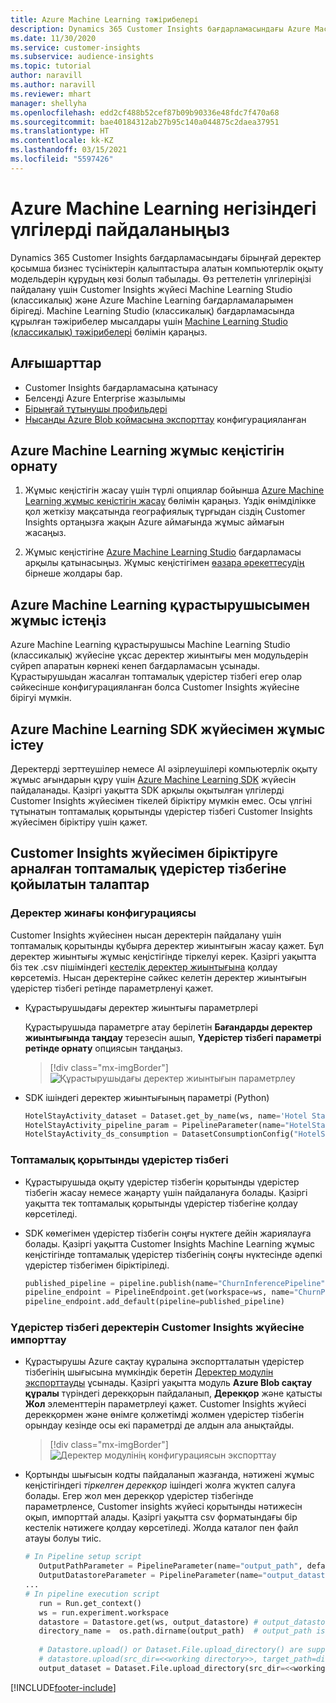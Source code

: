 ```yaml
---
title: Azure Machine Learning тәжірибелері
description: Dynamics 365 Customer Insights бағдарламасындағы Azure Machine Learning негізіндегі үлгілерді пайдаланыңыз.
ms.date: 11/30/2020
ms.service: customer-insights
ms.subservice: audience-insights
ms.topic: tutorial
author: naravill
ms.author: naravill
ms.reviewer: mhart
manager: shellyha
ms.openlocfilehash: edd2cf488b52cef87b09b90336e48fdc7f470a68
ms.sourcegitcommit: bae40184312ab27b95c140a044875c2daea37951
ms.translationtype: HT
ms.contentlocale: kk-KZ
ms.lasthandoff: 03/15/2021
ms.locfileid: "5597426"
---
```

# <a name="use-azure-machine-learning-based-models"></a>Azure Machine Learning негізіндегі үлгілерді пайдаланыңыз

Dynamics 365 Customer Insights бағдарламасындағы бірыңғай деректер қосымша бизнес түсініктерін қалыптастыра алатын компьютерлік оқыту модельдерін құрудың көзі болып табылады. Өз реттелетін үлгілеріңізі пайдалану үшін Customer Insights жүйесі Machine Learning Studio (классикалық) және Azure Machine Learning бағдарламаларымен бірігеді. Machine Learning Studio (классикалық) бағдарламасында құрылған тәжірибелер мысалдары үшін [Machine Learning Studio (классикалық) тәжірибелері](machine-learning-studio-experiments.md) бөлімін қараңыз. 

## <a name="prerequisites"></a>Алғышарттар

- Customer Insights бағдарламасына қатынасу
- Белсенді Azure Enterprise жазылымы
- [Бірыңғай тұтынушы профильдері](data-unification.md)
- [Нысанды Azure Blob қоймасына экспорттау](export-azure-blob-storage.md) конфигурацияланған

## <a name="set-up-azure-machine-learning-workspace"></a>Azure Machine Learning жұмыс кеңістігін орнату

1. Жұмыс кеңістігін жасау үшін түрлі опциялар бойынша [Azure Machine Learning жұмыс кеңістігін жасау](/azure/machine-learning/concept-workspace#-create-a-workspace) бөлімін қараңыз. Үздік өнімділікке қол жеткізу мақсатында географиялық тұрғыдан сіздің Customer Insights ортаңызға жақын Azure аймағында жұмыс аймағын жасаңыз.

1. Жұмыс кеңістігіне [Azure Machine Learning Studio](https://ml.azure.com/) бағдарламасы арқылы қатынасыңыз. Жұмыс кеңістігімен [өазара әрекеттесудің](/azure/machine-learning/concept-workspace#tools-for-workspace-interaction) бірнеше жолдары бар.

## <a name="work-with-azure-machine-learning-designer"></a>Azure Machine Learning құрастырушысымен жұмыс істеңіз

Azure Machine Learning құрастырушысы Machine Learning Studio (классикалық) жүйесіне ұқсас деректер жиынтығы мен модульдерін сүйреп апаратын көрнекі кенеп бағдарламасын ұсынады. Құрастырушыдан жасалған топтамалық үдерістер тізбегі егер олар сәйкесінше конфигурацияланған болса Customer Insights жүйесіне бірігуі мүмкін. 
   
## <a name="working-with-azure-machine-learning-sdk"></a>Azure Machine Learning SDK жүйесімен жұмыс істеу

Деректерді зерттеушілер немесе AI әзірлеушілері компьютерлік оқыту жұмыс ағындарын құру үшін [Azure Machine Learning SDK](/python/api/overview/azure/ml/?preserve-view=true&view=azure-ml-py) жүйесін пайдаланады. Қазіргі уақытта SDK арқылы оқытылған үлгілерді Customer Insights жүйесімен тікелей біріктіру мүмкін емес. Осы үлгіні тұтынатын топтамалық қорытынды үдерістер тізбегі Customer Insights жүйесімен біріктіру үшін қажет.

## <a name="batch-pipeline-requirements-to-integrate-with-customer-insights"></a>Customer Insights жүйесімен біріктіруге арналған топтамалық үдерістер тізбегіне қойылатын талаптар

### <a name="dataset-configuration"></a>Деректер жинағы конфигурациясы

Customer Insights жүйесінен нысан деректерін пайдалану үшін топтамалық қорытынды құбырға деректер жиынтығын жасау қажет. Бұл деректер жиынтығы жұмыс кеңістігінде тіркелуі керек. Қазіргі уақытта біз тек .csv пішіміндегі [кестелік деректер жиынтығына](/azure/machine-learning/how-to-create-register-datasets#tabulardataset) қолдау көрсетеміз. Нысан деректеріне сәйкес келетін деректер жиынтығын үдерістер тізбегі ретінде параметрленуі қажет.
   
* Құрастырушыдағы деректер жиынтығы параметрлері
   
     Құрастырушыда параметрге атау берілетін **Бағандарды деректер жиынтығында таңдау** терезесін ашып, **Үдерістер тізбегі параметрі ретінде орнату** опциясын таңдаңыз.

     > [!div class="mx-imgBorder"]
     > ![Құрастырушыдағы деректер жиынтығын параметрлеу](media/intelligence-designer-dataset-parameters.png "Құрастырушыдағы деректер жиынтығын параметрлеу")
   
* SDK ішіндегі деректер жиынтығының параметрі (Python)
   
   ```python
   HotelStayActivity_dataset = Dataset.get_by_name(ws, name='Hotel Stay Activity Data')
   HotelStayActivity_pipeline_param = PipelineParameter(name="HotelStayActivity_pipeline_param", default_value=HotelStayActivity_dataset)
   HotelStayActivity_ds_consumption = DatasetConsumptionConfig("HotelStayActivity_dataset", HotelStayActivity_pipeline_param)
   ```

### <a name="batch-inference-pipeline"></a>Топтамалық қорытынды үдерістер тізбегі
  
* Құрастырушыда оқыту үдерістер тізбегін қорытынды үдерістер тізбегін жасау немесе жаңарту үшін пайдалануға болады. Қазіргі уақытта тек топтамалық қорытынды үдерістер тізбегіне қолдау көрсетіледі.

* SDK көмегімен үдерістер тізбегін соңғы нүктеге дейін жариялауға болады. Қазіргі уақытта Customer Insights Machine Learning жұмыс кеңістігінде топтамалық үдерістер тізбегінің соңғы нүктесінде әдепкі үдерістер тізбегімен біріктіріледі.
   
   ```python
   published_pipeline = pipeline.publish(name="ChurnInferencePipeline", description="Published Churn Inference pipeline")
   pipeline_endpoint = PipelineEndpoint.get(workspace=ws, name="ChurnPipelineEndpoint") 
   pipeline_endpoint.add_default(pipeline=published_pipeline)
   ```

### <a name="import-pipeline-data-into-customer-insights"></a>Үдерістер тізбегі деректерін Customer Insights жүйесіне импорттау

* Құрастырушы Azure сақтау құралына экспортталатын үдерістер тізбегінің шығысына мүмкіндік беретін [Деректер модулін экспорттауды](/azure/machine-learning/algorithm-module-reference/export-data) ұсынады. Қазіргі уақытта модуль **Azure Blob сақтау құралы** түріндегі дерекқорын пайдаланып, **Дерекқор** және қатысты **Жол** элементтерін параметрлеуі қажет. Customer Insights жүйесі дерекқормен және өнімге қолжетімді жолмен үдерістер тізбегін орындау кезінде осы екі параметрді де алдын ала анықтайды.
   > [!div class="mx-imgBorder"]
   > ![Деректер модулінің конфигурациясын экспорттау](media/intelligence-designer-importdata.png "Деректер модулінің конфигурациясын экспорттау")
   
* Қортынды шығысын кодты пайдаланып жазғанда, нәтижені жұмыс кеңістігіндегі *тіркелген дерекқор* ішіндегі жолға жүктеп салуға болады. Егер жол мен дерекқор үдерістер тізбегінде параметрленсе, Customer insights жүйесі қорытынды нәтижесін оқып, импорттай алады. Қазіргі уақытта csv форматындағы бір кестелік нәтижеге қолдау көрсетіледі. Жолда каталог пен файл атауы болуы тиіс.

   ```python
   # In Pipeline setup script
      OutputPathParameter = PipelineParameter(name="output_path", default_value="HotelChurnOutput/HotelChurnOutput.csv")
      OutputDatastoreParameter = PipelineParameter(name="output_datastore", default_value="workspaceblobstore")
   ...
   # In pipeline execution script
      run = Run.get_context()
      ws = run.experiment.workspace
      datastore = Datastore.get(ws, output_datastore) # output_datastore is parameterized
      directory_name =  os.path.dirname(output_path)  # output_path is parameterized.
      
      # Datastore.upload() or Dataset.File.upload_directory() are supported methods to uplaod the data
      # datastore.upload(src_dir=<<working directory>>, target_path=directory_name, overwrite=False, show_progress=True)
      output_dataset = Dataset.File.upload_directory(src_dir=<<working directory>>, target = (datastore, directory_name)) # Remove trailing "/" from directory_name
   ```


[!INCLUDE[footer-include](../includes/footer-banner.md)]